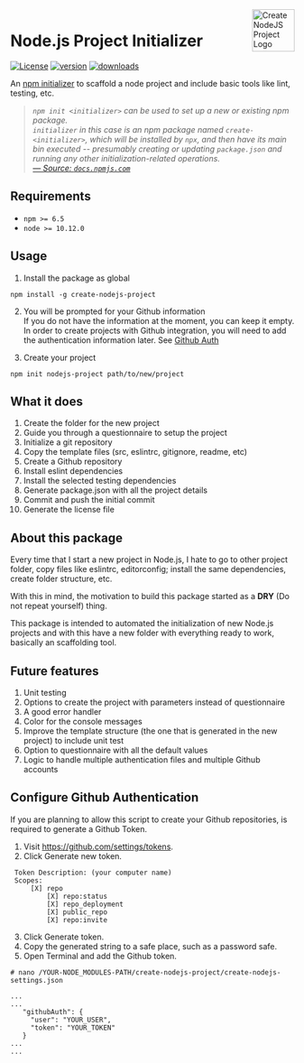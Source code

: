 <img width="75px" height="75px" align="right" alt="Create NodeJS Project Logo" src="https://raw.githubusercontent.com/nmicht/create-nodejs-project/master/assets/create-nodejs-project.png" title="Create NodeJS Project"/>

# Node.js Project Initializer

[![License][license-image]][license-url] [![version][npm-image]][npm-url] [![downloads][downloads-image]][downloads-url]

An [npm initializer][npm/init] to scaffold a node project and include basic tools like lint, testing, etc.

> _`npm init <initializer>` can be used to set up a new or existing npm package._  
> _`initializer` in this case is an npm package named `create-<initializer>`, which will be installed by `npx`, and then have its main bin executed -- presumably creating or updating `package.json` and running any other initialization-related operations._  
> _[&mdash; Source: `docs.npmjs.com`][npm/init]_

## Requirements

- `npm >= 6.5`
- `node >= 10.12.0`

## Usage

1. Install the package as global
```
npm install -g create-nodejs-project
```

2. You will be prompted for your Github information  
If you do not have the information at the moment, you can keep it empty.  
In order to create projects with Github integration, you will need to add the authentication information later. See [Github Auth](#configure-Github-authentication)

3. Create your project
```
npm init nodejs-project path/to/new/project
```

## What it does

1. Create the folder for the new project
1. Guide you through a questionnaire to setup the project
2. Initialize a git repository
3. Copy the template files (src, eslintrc, gitignore, readme, etc)
4. Create a Github repository
5. Install eslint dependencies
5. Install the selected testing dependencies
6. Generate package.json with all the project details
7. Commit and push the initial commit
8. Generate the license file

## About this package

Every time that I start a new project in Node.js, I hate to go to other project folder, copy files like eslintrc, editorconfig; install the same dependencies, create folder structure, etc.

With this in mind, the motivation to build this package started as a **DRY** (Do not repeat yourself) thing.   

This package is intended to automated the initialization of new Node.js projects and with this have a new folder with everything ready to work, basically an scaffolding tool.  


## Future features

1. Unit testing
7. Options to create the project with parameters instead of questionnaire
10. A good error handler
11. Color for the console messages
12. Improve the template structure (the one that is generated in the new project) to include unit test
18. Option to questionnaire with all the default values
2. Logic to handle multiple authentication files and multiple Github accounts

## Configure Github Authentication

If you are planning to allow this script to create your Github repositories, is required to generate a Github Token.

1. Visit https://github.com/settings/tokens.
2. Click Generate new token.
```
 Token Description: (your computer name)
 Scopes:
     [X] repo
         [X] repo:status
         [X] repo_deployment
         [X] public_repo
         [X] repo:invite
```
3. Click Generate token.
4. Copy the generated string to a safe place, such as a password safe.
5. Open Terminal and add the Github token.

```
# nano /YOUR-NODE_MODULES-PATH/create-nodejs-project/create-nodejs-settings.json

...
...
   "githubAuth": {
     "user": "YOUR_USER",
     "token": "YOUR_TOKEN"
   }
...
...
```



[license-url]: LICENSE
[license-image]: https://img.shields.io/github/license/nmicht/create-nodejs-project.svg?style=for-the-badge&logo=appveyor

[npm-url]: https://www.npmjs.com/package/create-nodejs-project
[npm-image]: https://img.shields.io/npm/v/create-nodejs-project.svg?style=for-the-badge&logo=npm

[npm/init]: https://docs.npmjs.com/cli/init#description

[downloads-url]: https://www.npmjs.com/package/create-nodejs-project
[downloads-image]: https://img.shields.io/npm/dt/create-nodejs-project.svg?style=for-the-badge
